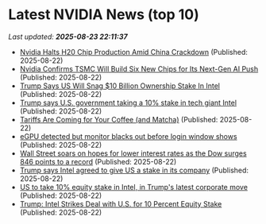# Latest NVIDIA News (top 10)
_Last updated: **2025-08-23 22:11:37**_

- [Nvidia Halts H20 Chip Production Amid China Crackdown](https://finance.yahoo.com/news/nvidia-halts-h20-chip-production-221017863.html) (Published: 2025-08-22)
- [Nvidia Confirms TSMC Will Build Six New Chips for Its Next-Gen AI Push](https://finance.yahoo.com/news/nvidia-confirms-tsmc-build-six-220232821.html) (Published: 2025-08-22)
- [Trump Says US Will Snag $10 Billion Ownership Stake In Intel](https://dailycaller.com/2025/08/22/donald-trump-us-10-billion-ownership-stake-intel/) (Published: 2025-08-22)
- [Trump says U.S. government taking a 10% stake in tech giant Intel](https://www.cbsnews.com/news/trump-says-u-s-government-taking-a-10-percent-stake-in-intel/) (Published: 2025-08-22)
- [Tariffs Are Coming for Your Coffee (and Matcha)](https://www.nerdwallet.com/article/finance/roundup-8-22-25#article) (Published: 2025-08-22)
- [eGPU detected but monitor blacks out before login window shows](https://askubuntu.com/questions/1554898/egpu-detected-but-monitor-blacks-out-before-login-window-shows) (Published: 2025-08-22)
- [Wall Street soars on hopes for lower interest rates as the Dow surges 846 points to a record](https://www.daytondailynews.com/news/nation-world/wall-street-soars-on-hopes-for-lower-interest-rates-as-the-dow-surges-846-points-to-a-record/WDNF3SLACJKWPBHXMMQE4AI4FY/) (Published: 2025-08-22)
- [Trump says Intel agreed to give US a stake in its company](https://www.channelnewsasia.com/world/trump-says-intel-agreed-give-us-stake-its-company-5309921) (Published: 2025-08-22)
- [US to take 10% equity stake in Intel, in Trump's latest corporate move](https://www.channelnewsasia.com/world/us-take-10-equity-stake-intel-trumps-latest-corporate-move-5309921) (Published: 2025-08-22)
- [Trump: Intel Strikes Deal with U.S. for 10 Percent Equity Stake](https://www.breitbart.com/politics/2025/08/22/trump-intel-strikes-deal-with-u-s-for-10-percent-equity-stake/) (Published: 2025-08-22)
